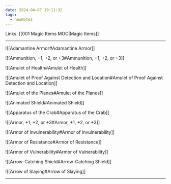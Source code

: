 ```yaml
---
date: 2024-04-07 19:11:32
tags:
  - newNotes
---
```

Links: [[001 Magic Items MOC|Magic Items]]

---
 ![[Adamantine Armor#Adamantine Armor]]

![[Ammunition, +1, +2, or +3#Ammunition, +1, +2, or +3]]

![[Amulet of Health#Amulet of Health]]

![[Amulet of Proof Against Detection and Location#Amulet of Proof Against Detection and Location]]

![[Amulet of the Planes#Amulet of the Planes]]

![[Animated Shield#Animated Shield]]

![[Apparatus of the Crab#Apparatus of the Crab]]

![[Armor, +1, +2, or +3#Armor, +1, +2, or +3]]

![[Armor of Invulnerability#Armor of Invulnerability]]

![[Armor of Resistance#Armor of Resistance]]

![[Armor of Vulnerability#Armor of Vulnerability]]

![[Arrow-Catching Shield#Arrow-Catching Shield]]

![[Arrow of Slaying#Arrow of Slaying]]

---